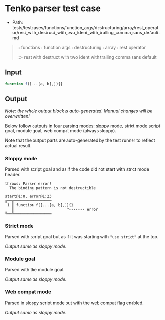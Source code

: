 # Tenko parser test case

- Path: tests/testcases/functions/function_args/destructuring/array/rest_operator/rest_with_destruct_with_two_ident_with_trailing_comma_sans_default.md

> :: functions : function args : destructuring : array : rest operator
>
> ::> rest with destruct with two ident with trailing comma sans default

## Input

`````js
function f([...[a, b],]){}
`````

## Output

_Note: the whole output block is auto-generated. Manual changes will be overwritten!_

Below follow outputs in four parsing modes: sloppy mode, strict mode script goal, module goal, web compat mode (always sloppy).

Note that the output parts are auto-generated by the test runner to reflect actual result.

### Sloppy mode

Parsed with script goal and as if the code did not start with strict mode header.

`````
throws: Parser error!
  The binding pattern is not destructible

start@1:0, error@1:23
╔══╦═════════════════
 1 ║ function f([...[a, b],]){}
   ║                        ^------- error
╚══╩═════════════════

`````

### Strict mode

Parsed with script goal but as if it was starting with `"use strict"` at the top.

_Output same as sloppy mode._

### Module goal

Parsed with the module goal.

_Output same as sloppy mode._

### Web compat mode

Parsed in sloppy script mode but with the web compat flag enabled.

_Output same as sloppy mode._
